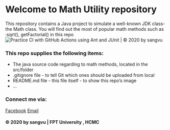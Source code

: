 # Welcome to Math Utility repository

This repository contains a Java project to simulate a well-known JDK class-the Math class.
 You will find out the most of popular math methods such as :sqrt(), getFactorial() in this repo
![Practice CI with GitHub Actions using Ant and JUnit | © 2020 by sangvu](https://github.com/vuvietsang10a9/math-util/workflows/Practice%20CI%20with%20GitHub%20Actions%20using%20Ant%20and%20JUnit%20%7C%20%C2%A9%202020%20by%20sangvu/badge.svg)
### This repo supplies the following items:
*  The java source code regarding to math methods, located in the src/folder
*  .gitignore file - to tell Git which ones should be uploaded from local
*  README.md file - this file itself - to show this repo’s image
* …
### Connect me via:
[Facebook](https://facebook.com/sangseuu196)
[Email](mailto:vuvietsang10a9@gmail.com)

#### © 2020 by sangvu | FPT University , HCMC
